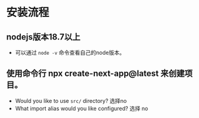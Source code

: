 
# 安装流程
## nodejs版本18.7以上
* 可以通过 `node -v` 命令查看自己的node版本。

## 使用命令行 npx create-next-app@latest 来创建项目。
* Would you like to use `src/` directory? 选择no
* What import alias would you like configured? 选择 no

